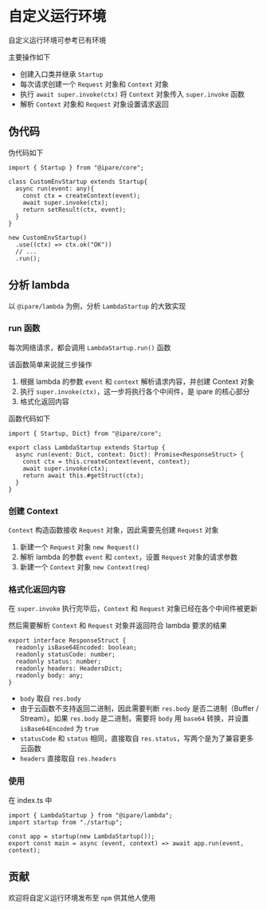# 自定义运行环境

自定义运行环境可参考已有环境

主要操作如下

- 创建入口类并继承 `Startup`
- 每次请求创建一个 `Request` 对象和 `Context` 对象
- 执行 `await super.invoke(ctx)` 将 `Context` 对象传入 `super.invoke` 函数
- 解析 `Context` 对象和 `Request` 对象设置请求返回

## 伪代码

伪代码如下

```TS
import { Startup } from "@ipare/core";

class CustomEnvStartup extends Startup{
  async run(event: any){
    const ctx = createContext(event);
    await super.invoke(ctx);
    return setResult(ctx, event);
  }
}

new CustomEnvStartup()
  .use((ctx) => ctx.ok("OK"))
  // ...
  .run();
```

## 分析 lambda

以 `@ipare/lambda` 为例，分析 `LambdaStartup` 的大致实现

### run 函数

每次网络请求，都会调用 `LambdaStartup.run()` 函数

该函数简单来说就三步操作

1. 根据 lambda 的参数 `event` 和 `context` 解析请求内容，并创建 Context 对象
2. 执行 `super.invoke(ctx)`，这一步将执行各个中间件，是 ipare 的核心部分
3. 格式化返回内容

函数代码如下

```TS
import { Startup, Dict} from "@ipare/core";

export class LambdaStartup extends Startup {
  async run(event: Dict, context: Dict): Promise<ResponseStruct> {
    const ctx = this.createContext(event, context);
    await super.invoke(ctx);
    return await this.#getStruct(ctx);
  }
}
```

### 创建 Context

`Context` 构造函数接收 `Request` 对象，因此需要先创建 `Request` 对象

1. 新建一个 `Request` 对象 `new Request()`
2. 解析 lambda 的参数 `event` 和 `context`，设置 `Request` 对象的请求参数
3. 新建一个 `Context` 对象 `new Context(req)`

### 格式化返回内容

在 `super.invoke` 执行完毕后，`Context` 和 `Request` 对象已经在各个中间件被更新

然后需要解析 `Context` 和 `Request` 对象并返回符合 lambda 要求的结果

```TS
export interface ResponseStruct {
  readonly isBase64Encoded: boolean;
  readonly statusCode: number;
  readonly status: number;
  readonly headers: HeadersDict;
  readonly body: any;
}
```

- `body` 取自 `res.body`
- 由于云函数不支持返回二进制，因此需要判断 `res.body` 是否二进制（Buffer / Stream）。如果 `res.body` 是二进制，需要将 `body` 用 `base64` 转换，并设置 `isBase64Encoded` 为 `true`
- `statusCode` 和 `status` 相同，直接取自 `res.status`，写两个是为了兼容更多云函数
- `headers` 直接取自 `res.headers`

### 使用

在 index.ts 中

```TS
import { LambdaStartup } from "@ipare/lambda";
import startup from "./startup";

const app = startup(new LambdaStartup());
export const main = async (event, context) => await app.run(event, context);
```

## 贡献

欢迎将自定义运行环境发布至 `npm` 供其他人使用
